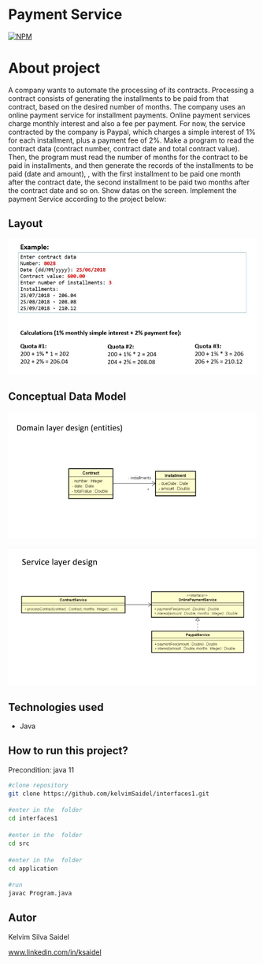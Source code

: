 # Payment Service

[![NPM](https://img.shields.io/npm/l/react)](https://github.com/kelvimSaidel/composition_and_enumeration_java/blob/master/LICENSE)


# About project

A company wants to automate the processing of its contracts. Processing a contract consists of generating the installments to be paid from that contract,
based on the desired number of months.
The company uses an online payment service for installment payments. Online payment services charge monthly interest and also a fee per payment. 
For now, the service contracted by the company is Paypal, which charges a simple interest of 1% for each installment, plus a payment fee of 2%.
Make a program to read the contract data (contract number, contract date and total contract value).
Then, the program must read the number of months for the contract to be paid in installments, and then generate the records of the installments to be paid (date and amount),
, with the first installment to be paid one month after the contract date, the second installment to be paid two months  after the contract date and so on.
Show datas on the screen. Implement the payment Service according to the project below:

## Layout

![INTERFACE](https://github.com/kelvimSaidel/Interfaces1/blob/65011d9d44dd29fc95f0b5f38cfda772d981cf6e/src/assets/example.JPG)

## Conceptual Data Model

![CONCEPTUAL_DATA_MODEL](https://github.com/kelvimSaidel/interfaces1/blob/b957089adcc2b5d8adba4effc0a5012b6cdabd6e/src/assets/conceptual_data_model_entities.JPG)

![CONCEPTUAL_DATA_MODEL](https://github.com/kelvimSaidel/interfaces1/blob/d883b3f7866cd7089219cc75a69fe893355123bc/src/assets/conceptual_data_model_service.JPG)


## Technologies used

- Java

## How to run this project?

Precondition: java 11

```bash
#clone repository
git clone https://github.com/kelvimSaidel/interfaces1.git

#enter in the  folder
cd interfaces1

#enter in the  folder
cd src

#enter in the  folder
cd application

#run
javac Program.java
```

## Autor

Kelvim Silva Saidel

www.linkedin.com/in/ksaidel


